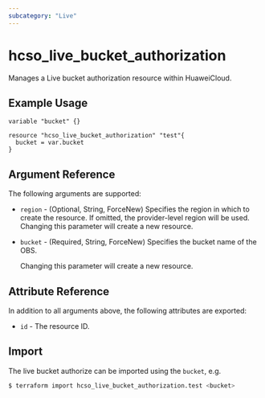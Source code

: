```yaml
---
subcategory: "Live"
---
```


# hcso_live_bucket_authorization

Manages a Live bucket authorization resource within HuaweiCloud.

## Example Usage

```hcl
variable "bucket" {}

resource "hcso_live_bucket_authorization" "test"{
  bucket = var.bucket
}
```

## Argument Reference

The following arguments are supported:

* `region` - (Optional, String, ForceNew) Specifies the region in which to create the resource.
  If omitted, the provider-level region will be used. Changing this parameter will create a new resource.

* `bucket` - (Required, String, ForceNew) Specifies the bucket name of the OBS.

  Changing this parameter will create a new resource.

## Attribute Reference

In addition to all arguments above, the following attributes are exported:

* `id` - The resource ID.

## Import

The live bucket authorize can be imported using the `bucket`, e.g.

```bash
$ terraform import hcso_live_bucket_authorization.test <bucket>
```
